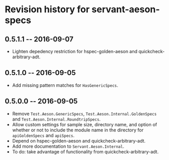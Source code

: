 # Revision history for servant-aeson-specs

## 0.5.1.1  -- 2016-09-07

* Lighten depedency restriction for hspec-golden-aeson and quickcheck-arbitrary-adt.

## 0.5.1.0  -- 2016-09-05

* Add missing pattern matches for `HasGenericSpecs`.

## 0.5.0.0  -- 2016-09-05

* Remove `Test.Aeson.GenericSpecs`, `Test.Aeson.Internal.GoldenSpecs` and `Test.Aeson.Internal.RoundtripSpecs`.
* Allow custom settings for sample size, directory name, and option of whether or not to include the module name in the directory for `apiGoldenSpecs` and `apiSpecs`.
* Depend on hspec-golden-aeson and quickcheck-arbitrary-adt.
* Add more documentation to `Servant.Aeson.Internal`.
* To do: take advantage of functionality from quickcheck-arbitrary-adt.
